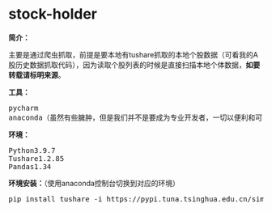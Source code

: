 # stock-holder
<!-- wp:paragraph {"fontSize":"medium"} -->
<p class="has-medium-font-size"><strong>简介：</strong></p>
<!-- /wp:paragraph -->

<!-- wp:paragraph -->
<p id="block-312a08fd-4021-4511-8697-b52a4206b063">主要是通过爬虫抓取，前提是要本地有tushare抓取的本地个股数据（可看我的A股历史数据抓取代码），因为读取个股列表的时候是直接扫描本地个体数据，<strong><span class="has-inline-color has-luminous-vivid-orange-color">如要转载请标明来源</span></strong>。</p>
<!-- /wp:paragraph -->
<!-- wp:paragraph -->
<p><strong>工具：</strong></p>
<!-- /wp:paragraph -->

<!-- wp:preformatted -->
<pre id="block-687cf51d-5fa4-4ae8-ae2e-063b6e16f850" class="wp-block-preformatted">pycharm
anaconda（虽然有些臃肿，但是我们并不是要成为专业开发者，一切以便利和可复用为导向）</pre>
<!-- /wp:preformatted -->

<!-- wp:paragraph -->
<p><strong>环境：</strong></p>
<!-- /wp:paragraph -->

<!-- wp:preformatted -->
<pre id="block-0d62f4de-9663-411b-88f1-1d5ef42eb1a7" class="wp-block-preformatted">Python3.9.7
Tushare1.2.85
Pandas1.34</pre>
<!-- /wp:preformatted -->

<!-- wp:paragraph -->
<p><strong>环境安装：</strong>（使用anaconda控制台切换到对应的环境）</p>
<!-- /wp:paragraph -->

<!-- wp:preformatted -->
<pre id="block-2146a025-5c8e-4c9a-95bd-0c9800bf99d0" class="wp-block-preformatted">pip install tushare -i https://pypi.tuna.tsinghua.edu.cn/simple</pre>
<!-- /wp:preformatted -->
